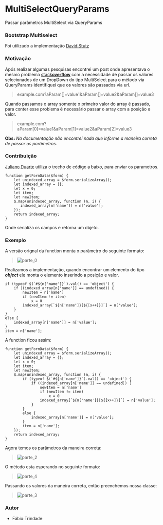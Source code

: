 # MultiSelectQueryParams
Passar parâmetros MultiSelect via QueryParams

### Bootstrap Multiselect
Foi utilizado a implementação [David Stutz](http://davidstutz.de/bootstrap-multiselect/#getting-started)

### Motivação
Após realizar algumas pesquisas encontrei um post onde apresentava o mesmo problema [stack**overflow**](https://stackoverflow.com/questions/1763508/passing-arrays-as-url-parameter)
com a necessidade de passar os valores selecionados de um DropDown do tipo MultiSelect para o método via QueryParams identifiquei que os valores são passados via url. 
>example.com?aParam[]=value1&aParam[]=value2&aParam[]=value3

Quando passamos o array somente o primeiro valor do array é passado, para conter esse problema é necessário passar o array com a posição e valor.
>example.com?aParam[0]=value1&aParam[1]=value2&aParam[2]=value3



**Obs:** _Na documentação não encontrei nada que informe a maneira correta de passar os parâmetros_.

### Contribuição
[Juliano Duarte](https://github.com/jduartee) utiliza o trecho de código a baixo, para enviar os parametros.
```
function getFormData($form) {
    let unindexed_array = $form.serializeArray();
    let indexed_array = {};
    let x = 0;
    let item;
    let newItem;
    $.map(unindexed_array, function (n, i) {
       indexed_array[n['name']] = n['value'];
    });
    return indexed_array;
}
```
Onde serializa os campos e retorna um objeto.

### Exemplo
A versão orignal da function monta o parâmetro do seguinte formato:

>![parte_0](https://user-images.githubusercontent.com/30089341/51806630-d8ba4d80-225a-11e9-8030-22087dc3aadb.PNG)

Realizamos a implementação, quando encontrar um elemento do tipo **_object_** ele monta o elemento inserindo a posição e valor.
```
if (typeof $(`#${n['name']}`).val() == 'object') {
    if ((indexed_array[n['name']] == undefined)) {
        newItem = n['name']
        if (newItem != item)
            x = 0
        indexed_array[`${n['name']}[${[x++]}]`] = n['value'];
    }
}
else {
    indexed_array[n['name']] = n['value'];
}
item = n['name'];
```

A function ficou assim:

```
function getFormData($form) {
    let unindexed_array = $form.serializeArray();
    let indexed_array = {};
    let x = 0;
    let item;
    let newItem;
    $.map(unindexed_array, function (n, i) {
        if (typeof $(`#${n['name']}`).val() == 'object') {
            if ((indexed_array[n['name']] == undefined)) {
                newItem = n['name']
                if (newItem != item)
                    x = 0
                indexed_array[`${n['name']}[${[x++]}]`] = n['value'];
            }
        }
        else {
            indexed_array[n['name']] = n['value'];
        }
        item = n['name'];
    });
    return indexed_array;
}
```

Agora temos os parâmetros da maneira correta:

>![parte_2](https://user-images.githubusercontent.com/30089341/51806664-5a11e000-225b-11e9-9b1f-522c88f95732.PNG)

O método esta esperando no seguinte formato:

>![parte_4](https://user-images.githubusercontent.com/30089341/51806702-e3291700-225b-11e9-82a1-50b0bb0c3232.PNG)

Passando os valores da maneira correta, então preenchemos nossa classe:

>![parte_3](https://user-images.githubusercontent.com/30089341/51806720-14a1e280-225c-11e9-83bc-3aa746ee9c16.PNG)

### Autor
* Fábio Trindade
